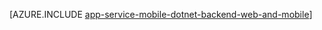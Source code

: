 ﻿<properties
	pageTitle="Criar um aplicativo com um celular e cliente da web no serviço de aplicativo do Azure"
	description="Criar um aplicativo de vários canais com um site e cliente móvel no Serviço de Aplicativo do Azure."
	services="app-service\mobile"
	documentationCenter=".net" 
	authors="lindydonna"
	manager="dwrede"
	editor=""/>

<tags
	ms.service="app-service-mobile"
	ms.workload="mobile"
	ms.tgt_pltfrm="NA"
	ms.devlang="dotnet"
	ms.topic="article"
	ms.date="03/10/2015"
	ms.author="donnam"/>

[AZURE.INCLUDE [app-service-mobile-dotnet-backend-web-and-mobile](../includes/app-service-mobile-dotnet-backend-web-and-mobile.md)]

<!--HONumber=49-->